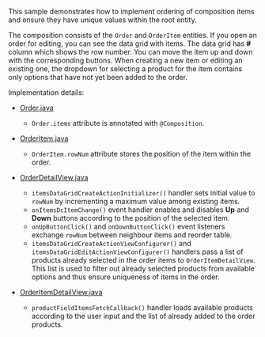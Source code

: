 This sample demonstrates how to implement ordering of composition items and ensure they have unique values within the root entity.

The composition consists of the `Order` and `OrderItem` entities. If you open an order for editing, you can see the data grid with items. The data grid has **#** column which shows the row number. You can move the item up and down with the corresponding buttons. When creating a new item or editing an existing one, the dropdown for selecting a product for the item contains only options that have not yet been added to the order.

Implementation details:

- [Order.java]({currentPath}?tab=Order.java)
    - `Order.items` attribute is annotated with `@Composition`.

- [OrderItem.java]({currentPath}?tab=OrderItem.java)
  - `OrderItem.rowNum` attribute stores the position of the item within the order.

- [OrderDetailView.java]({currentPath}?tab=OrderDetailView.java)
  - `itemsDataGridCreateActionInitializer()` handler sets initial value to `rowNum` by incrementing a maximum value among existing items.
  - `onItemsDcItemChange()` event handler enables and disables **Up** and **Down** buttons according to the position of the selected item.
  - `onUpButtonClick()` and `onDownButtonClick()` event listeners exchange `rowNum` between neighbour items and reorder table.
  - `itemsDataGridCreateActionViewConfigurer()` and `itemsDataGridEditActionViewConfigurer()` handlers pass a list of products already selected in the order items to `OrderItemDetailView`. This list is used to filter out already selected products from available options and thus ensure uniqueness of items in the order.

- [OrderItemDetailView.java]({currentPath}?tab=OrderItemDetailView.java)
  - `productFieldItemsFetchCallback()` handler loads available products according to the user input and the list of already added to the order products.
